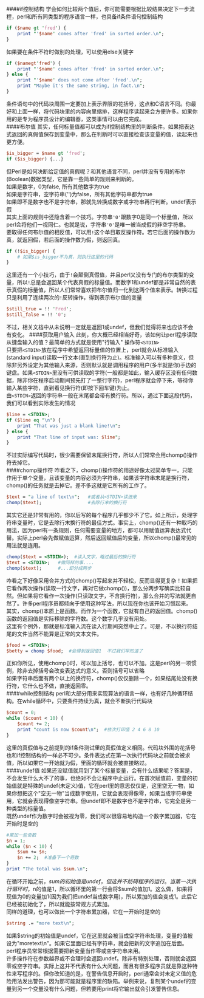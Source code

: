 ####if控制结构
学会如何比较两个值后，你可能需要根据比较结果决定下一步流程，perl和所有同类型的程序语言一样，也具备if条件语句控制结构
```pl
if ($name gt 'fred') {
	print "'$name' comes after 'fred' in sorted order.\n";
}
```
如果要在条件不符时做别的处理，可以使用else关键字
```pl
if ($namegt'fred') {
	print "'$name' comes after 'fred' in sorted order.\n";
} else {
	print "'$name' does not come after 'fred'.\n";
	print "Maybe it's the same string, in fact.\n";
}
```
条件语句中的代码块周围一定要加上表示界限的花括号，这点和C语言不同。你最好和上面一样，将代码块里的内容向里缩排，这样程序读起来会方便许多。如果你用的是专为程序员设计的编辑器，这类事情可以由它完成。     
####布尔值
其实，任何标量值都可以成为if控制结构里的判断条件。如果把表达式返回的真假值保存到变量中，那么在判断时可以直接检查该变量的值，读起来也更方便。         
```pl
$is_bigger = $name gt 'fred';
if ($is_bigger) {...}
```
但Perl是如何决断给定值的真假呢？和其他语言不同，perl并没有专用的布尔(Boolean)数据类型，它是靠一些简单的规则来判断的。       
如果是数字，0为false, 所有其他数字为true       
如果是字符串，空字符串('')为false，所有其他字符串都为true         
如果即不是数字也不是字符串，那就先转换成数字或字符串再行判断。undef表示假                   
其实上面的规则中还隐含着一个技巧。字符串`'0'`跟数字0是同一个标量值，所以perl会将他们一视同仁。也就是说，字符串`'0'`是唯一被当成假的非空字符串。          
要取得任何布尔值的相反值，可以用`!`这个单目取反操作符。若它后面的操作数为真，就返回假，若后面的操作数为假，则返回真。       
```pl
if (!$is_bigger) {
	# 如果$is_bigger不为真，则执行这里的代码
}
```
这里还有一个小技巧，由于`!`会颠倒真假值，并且perl又没有专门的布尔类型的变量，所以`!`总是会返回某个代表真假的标量值。而数字1和undef都是非常自然的表示真假的标量值，所以人们常常喜欢把布尔值归一化到这两个值来表示。转换过程只是利用了连续两次的`!`反转操作，得到表示布尔值的变量
```pl
$still_true = !! 'Fred';
$still_false = !! '0';
```
不过，相关文档中从未说明一定就是返回1或undef，但我们觉得将来也应该不会有变化。
####获取用户输入
此刻，你大概已经相当好奇，该如何让perl程序读取从键盘输入的值？最简单的方式就是使用"行输入" 操作符`<STDIN>`       
只要把`<STDIN>`放在程序中希望返回标量值的位置上，perl就会从标准输入(standard input)读取一行文本(直到换行符为止)。标准输入可以有多种意义，但除非另外设定为其他输入来源，否则默认就是调用程序的用户(多半就是你)手边的键盘。如果`<STDIN>`里没有可供读取的字符(一般都是如此，输入缓存区没有任何数据，除非你在程序启动期间预先打了一整行字符)，perl程序就会停下来，等待你输入某些字符，直到看见换行符(即按下回车键)为止。           
由`<STDIN>`返回的字符串一般在末尾都会带有换行符。所以，通过下面这段代码，我们可以看到实际发生的情况
```pl
$line = <STDIN>;
if ($line eq "\n") {
	print "That was just a blank line!\n";
} else {
	print "That line of input was: $line";
}
```
不过实际编写代码时，很少需要保留末尾换行符，所以人们常常会用chomp()操作符去掉它。       
####chomp操作符
咋看之下，chomp()操作符的用途好像太过简单专一，只能作用于单个变量，且该变量的内容必须为字符串，如果该字符串末尾是换行符，chomp()的任务就是去掉它。差不多这就是它所有的工作了。
```pl
$text = "a line of text\n";   #或者从<STDIN>读进来
chomp($text);                 #去除行末的换行符
```
其实它还是非常有用的，你以后写的每个程序几乎都少不了它。如上所示，处理字符串变量时，它是去除行末换行符的最佳方式。事实上，chomp()还有一种取巧的用法，因为perl有一条规则，任何需要变量的地方，都可以用赋值运算表达式代替。实际上perl会先做赋值运算，然后返回赋值后的变量，所以chomp()最常见的用法就是连用。         
```pl
chomp($text = <STDIN>);  #读入文字，略过最后的换行符
$text = <STDIN>;   #做同样的事....
chomp($text);      #...却分成两步
```
咋看之下好像采用合并方式的chomp()写起来并不轻松，反而显得更复杂！如果把它看作两次操作(读取一行文字，再对它做chomp())，那么分两步写确实比较自然。但如果将它看作一次操作(只读取文字，不含换行符)，那么合并的写法就更自然了。许多perl程序员都倾向于使用这种写法，所以现在你也该开始习惯起来。            
其实，chomp()本质上是函数。而作为一个函数，它就有自己的返回值。chomp()函数的返回值是实际移除的字符数。这个数字几乎没有用处。           
这里有个例外，那就是标准输入流在读入行期间突然中止了。可是，不以换行符结尾的文件当然不能算是正常的文本文件。           
```pl
$food = <STDIN>;
$betty = chomp $food;  #会得到返回值1  不过我们早知道了
```
正如你所见，使用chomp()时，可以加上括号，也可以不加。这是perl的另一项惯例，除非去掉括号会改变表达式的意义。否则括号可以省略           
如果字符串后面有两个以上的换行符，chomp()仅仅删除一个，如果结尾处没有换行符，它什么也不做，直接返回零。          
####while控制结构
perl和大部分用来实现算法的语言一样，也有好几种循环结构。在while循环中，只要条件持续为真，就会不断执行代码块
```pl
$count = 0;
while ($count < 10) {
	$count += 2;
	print "count is now $count\n";  #依次打印值 2 4 6 8 10
}
```
这里的真假值与之前提到的if条件测试里的真假值定义相同。代码块外围的花括号也和if控制结构的一样必不可少。条件表达式在第一次执行代码块之前就会被求值，所以如果它一开始就为假，里面的循环就会被直接略过。         
####undef值
如果还没赋值就用到了某个标量变量，会有什么结果呢？答案是，不会发生什么大不了的事，也绝对不会让程序中止运行。在首次赋值前，变量的初始值就是特殊的undef(未定义)值，它在perl里的意思仅仅是，这里空无一物，如果你想把这个"空无一物"当成数字使用，它就会表现得像零，如果当成字符串使用，它就会表现得像空字符串。但undef即不是数字也不是字符串，它完全是另一种类型的标量值。       
既然undef作为数字时会被视为零，我们可以很容易地构造一个数字累加器，它在开始时是空的
```pl
#累加一些奇数
$n = 1;
while ($n < 10) {
	$sum += $n;
	$n += 2;  #准备下一个奇数
}
print "The total was $sum.\n";
```
在循环开始之前，$sum的初始值是undef，但这并不妨碍程序的运行。当第一次执行循环时，$n的值是1，所以循环里的第一行会将$sum的值加1。这么做，如果将现值为0的变量加1(因为我们把undef当成数字用)，所以累加的值会变成1。此后它已经被初始化了，所以就能按常规方式累加。       
同样的道理，也可以做出一个字符串累加器，它在一开始时是空的
```pl
$string .= "more text\n";
```
如果$string的初始值是undef，它在这里就会被当成空字符串处理，变量的值被设为"moretext\n"。如果它里面已经有字符串，就会把新的文字追加在后面。         
perl程序员常常根据需要把新变量当作零或空字符串来用。         
许多操作符在参数越界或不合理时会返回undef。除非有特别处理，否则就会返回零或空字符串。实际上这并不代表有什么大问题，而且有很多程序员就是靠这种特性来写程序的。但你改知道的是，在警告信息开启时，perl通常会对未定义值的危险用法发出警告，因为那可能就是程序里的缺陷。举例来说，复制某个undef的变量到另一个变量没有什么问题，但若要用print将它输出就会引发警告信息。            





